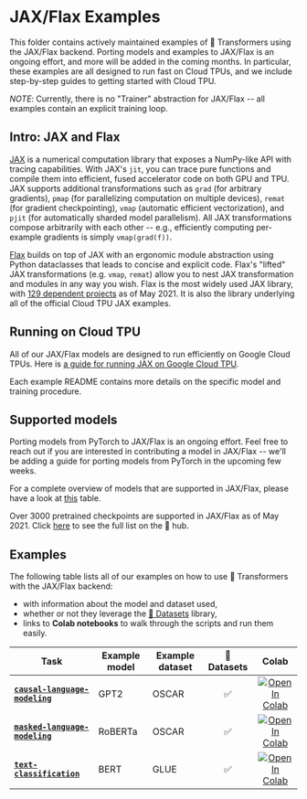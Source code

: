<!---
Copyright 2021 The HuggingFace Team. All rights reserved.
Licensed under the Apache License, Version 2.0 (the "License");
you may not use this file except in compliance with the License.
You may obtain a copy of the License at

    http://www.apache.org/licenses/LICENSE-2.0

Unless required by applicable law or agreed to in writing, software
distributed under the License is distributed on an "AS IS" BASIS,
WITHOUT WARRANTIES OR CONDITIONS OF ANY KIND, either express or implied.
See the License for the specific language governing permissions and
limitations under the License.
-->

# JAX/Flax Examples

This folder contains actively maintained examples of 🤗 Transformers using the JAX/Flax backend. Porting models and examples to JAX/Flax is an ongoing effort, and more will be added in the coming months. In particular, these examples are all designed to run fast on Cloud TPUs, and we include step-by-step guides to getting started with Cloud TPU.

*NOTE*: Currently, there is no "Trainer" abstraction for JAX/Flax -- all examples contain an explicit training loop.

## Intro: JAX and Flax

[JAX](https://github.com/google/jax) is a numerical computation library that exposes a NumPy-like API with tracing capabilities. With JAX's `jit`, you can
trace pure functions and compile them into efficient, fused accelerator code on both GPU and TPU. JAX
supports additional transformations such as `grad` (for arbitrary gradients), `pmap` (for parallelizing computation on multiple devices), `remat` (for gradient checkpointing), `vmap` (automatic
efficient vectorization), and `pjit` (for automatically sharded model parallelism). All JAX transformations compose arbitrarily with each other -- e.g., efficiently
computing per-example gradients is simply `vmap(grad(f))`.

[Flax](https://github.com/google/flax) builds on top of JAX with an ergonomic
module abstraction using Python dataclasses that leads to concise and explicit code. Flax's "lifted" JAX transformations (e.g. `vmap`, `remat`) allow you to nest JAX transformation and modules in any way you wish. Flax is the most widely used JAX library, with [129 dependent projects](https://github.com/google/flax/network/dependents?package_id=UGFja2FnZS01MjEyMjA2MA%3D%3D) as of May 2021. It is also the library underlying all of the official Cloud TPU JAX examples.

## Running on Cloud TPU

All of our JAX/Flax models are designed to run efficiently on Google
Cloud TPUs. Here is [a guide for running JAX on Google Cloud TPU](https://cloud.google.com/tpu/docs/jax-quickstart-tpu-vm).

Each example README contains more details on the specific model and training
procedure.

## Supported models

Porting models from PyTorch to JAX/Flax is an ongoing effort. 
Feel free to reach out if you are interested in contributing a model in JAX/Flax -- we'll 
be adding a guide for porting models from PyTorch in the upcoming few weeks.

For a complete overview of models that are supported in JAX/Flax, please have a look at [this](https://huggingface.co/transformers/master/index.html#supported-frameworks) table.

Over 3000 pretrained checkpoints are supported in JAX/Flax as of May 2021.
Click [here](https://huggingface.co/models?filter=jax) to see the full list on the 🤗 hub. 

## Examples

The following table lists all of our examples on how to use 🤗 Transformers with the JAX/Flax backend:
- with information about the model and dataset used,
- whether or not they leverage the [🤗 Datasets](https://github.com/huggingface/datasets) library,
- links to **Colab notebooks** to walk through the scripts and run them easily.

| Task | Example model | Example dataset | 🤗 Datasets | Colab
|---|---|---|:---:|:---:|
| [**`causal-language-modeling`**](https://github.com/huggingface/transformers/tree/master/examples/flax/language-modeling) | GPT2 | OSCAR | ✅ | [![Open In Colab](https://colab.research.google.com/assets/colab-badge.svg)](https://colab.research.google.com/github/huggingface/notebooks/blob/master/examples/causal_language_modeling_flax.ipynb)
| [**`masked-language-modeling`**](https://github.com/huggingface/transformers/tree/master/examples/flax/language-modeling) | RoBERTa | OSCAR | ✅ | [![Open In Colab](https://colab.research.google.com/assets/colab-badge.svg)](https://colab.research.google.com/github/huggingface/notebooks/blob/master/examples/masked_language_modeling_flax.ipynb)
| [**`text-classification`**](https://github.com/huggingface/transformers/tree/master/examples/flax/text-classification) | BERT | GLUE | ✅ | [![Open In Colab](https://colab.research.google.com/assets/colab-badge.svg)](https://colab.research.google.com/github/huggingface/notebooks/blob/master/examples/text_classification_flax.ipynb)
